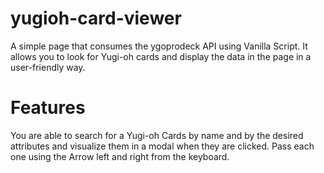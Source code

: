# yugioh-card-viewer
A simple page that consumes the ygoprodeck API using Vanilla Script. It allows you to look for Yugi-oh cards and display the data in the page in a user-friendly way. 


# Features

You are able to search for a Yugi-oh Cards by name and by the desired attributes and visualize them in a modal when they are clicked. Pass each one using the Arrow left and right from the keyboard. 
